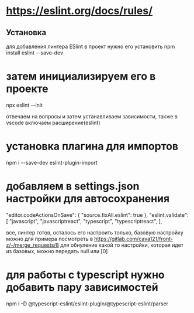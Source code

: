 # https://eslint.org/docs/rules/

## Установка
для добавления линтера ESlint в проект нужно его установить
npm install eslint --save-dev

# затем инициализируем его в проекте
npx eslint --init

отвечаем на вопросы и затем устанавливаем зависимости, также в vscode включаем расширение(eslint)

# установка плагина для импортов
npm i --save-dev eslint-plugin-import


# добавляем в settings.json настройки для автосохранения
"editor.codeActionsOnSave": {
    "source.fixAll.eslint": true
},
"eslint.validate": [
    "javascript",
    "javascriptreact",
    "typescript",
    "typescriptreact",
],

все, линтер готов, осталось его настроить только, базовую настройку можно для примера посмотреть в https://gitlab.com/cava121/front-z/-/merge_requests/8
для обнуление какой то настройки, которая идет из базовых, можно передать null или [0]


# для работы с typescript нужно добавить пару зависимостей
npm i -D @typescript-eslint/eslint-plugin/@typescript-eslint/parser